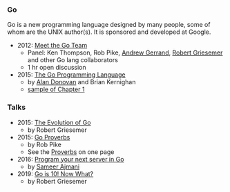 ### Go

Go is a new programming language designed by many people, some of whom are the UNIX author(s). It is sponsored and developed at Google.

 * 2012: [Meet the Go Team](https://www.youtube.com/watch?v=sln-gJaURzk)
   * Panel: Ken Thompson, Rob Pike, [Andrew Gerrand](https://nf.wh3rd.net/), [Robert Griesemer](https://github.com/griesemer) and other Go lang collaborators
   * 1 hr open discussion
 * 2015: [The Go Programming Language](https://www.gopl.io/)
   * by [Alan Donovan](https://github.com/adonovan) and Brian Kernighan
   * [sample of Chapter 1](https://www.gopl.io/ch1.pdf)


### Talks

 * 2015: [The Evolution of Go](https://www.youtube.com/watch?v=0ReKdcpNyQg)
   * by Robert Griesemer
 * 2015: [Go Proverbs](https://www.youtube.com/watch?v=PAAkCSZUG1c)
   * by Rob Pike
   * See the [Proverbs](http://go-proverbs.github.io/) on one page
 * 2016: [Program your next server in Go](https://www.youtube.com/watch?v=5bYO60-qYOI)
   * by [Sameer Ajmani](http://pmg.csail.mit.edu/~ajmani/)
 * 2019: [Go is 10! Now What?](https://www.youtube.com/watch?v=i0zzChzk8KE)
   * by Robert Griesemer

